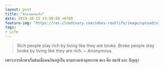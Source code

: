 ```yaml
---
layout: post
title: "นิรนามตามจริง"
date: 2019-10-15 19:48:04 +0700
feature-img: "https://res.cloudinary.com/sdees-reallife/image/upload/v1555658919/sample_feature_img.png"
tags:
- Life
---
```

> Rich people stay rich by living like they are broke. Broke people stay broke by living like they are rich. ~ Anonymous

<i class="fa fa-child" style="color:plum"></i>

เพราะการศึกษาเริ่มต้นเมื่อคนกินอยู่เป็น ตามทางแห่งดุลยภาพ ของ ศีล สมาธิ และ ปัญญา
